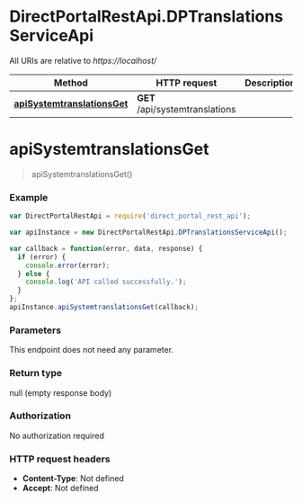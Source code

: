 # DirectPortalRestApi.DPTranslationsServiceApi

All URIs are relative to *https://localhost/*

Method | HTTP request | Description
------------- | ------------- | -------------
[**apiSystemtranslationsGet**](DPTranslationsServiceApi.md#apiSystemtranslationsGet) | **GET** /api/systemtranslations | 


<a name="apiSystemtranslationsGet"></a>
# **apiSystemtranslationsGet**
> apiSystemtranslationsGet()



### Example
```javascript
var DirectPortalRestApi = require('direct_portal_rest_api');

var apiInstance = new DirectPortalRestApi.DPTranslationsServiceApi();

var callback = function(error, data, response) {
  if (error) {
    console.error(error);
  } else {
    console.log('API called successfully.');
  }
};
apiInstance.apiSystemtranslationsGet(callback);
```

### Parameters
This endpoint does not need any parameter.

### Return type

null (empty response body)

### Authorization

No authorization required

### HTTP request headers

 - **Content-Type**: Not defined
 - **Accept**: Not defined

